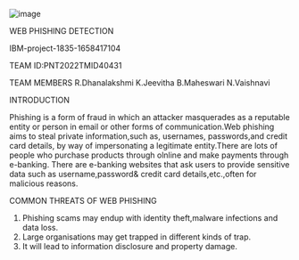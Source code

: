 
![image](https://user-images.githubusercontent.com/112189335/200116901-e1e8b983-b63b-4dc6-b260-cc033cc75135.png)

  WEB PHISHING DETECTION
  
  IBM-project-1835-1658417104
  
  TEAM ID:PNT2022TMID40431
  
  TEAM MEMBERS
  R.Dhanalakshmi
  K.Jeevitha
  B.Maheswari
  N.Vaishnavi
  
  
  INTRODUCTION
  
  Phishing is a form of fraud in which an attacker masquerades as a reputable entity or person in email or other forms of communication.Web phishing aims to steal private information,such as, usernames, passwords,and credit card details, by way of impersonating a legitimate entity.There are lots of people who purchase products through olnline and make payments through e-banking. There are e-banking websites that ask users to provide sensitive data such as username,password& credit card details,etc.,often for malicious reasons.  
  
  
  COMMON THREATS OF WEB PHISHING
  
  1) Phishing scams may endup with identity theft,malware infections and data loss.
  2) Large organisations may get trapped in different kinds of trap.
  3) It will lead to information disclosure and property damage.
  
